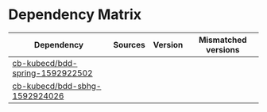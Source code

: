 # Dependency Matrix

Dependency | Sources | Version | Mismatched versions
---------- | ------- | ------- | -------------------
[cb-kubecd/bdd-spring-1592922502](https://github.com/cb-kubecd/bdd-spring-1592922502.git) |  | []() | 
[cb-kubecd/bdd-sbhg-1592924026](https://github.com/cb-kubecd/bdd-sbhg-1592924026.git) |  | []() | 
